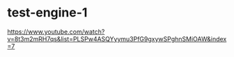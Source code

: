 # test-engine-1


https://www.youtube.com/watch?v=8t3m2mRH7qs&list=PLSPw4ASQYyymu3PfG9gxywSPghnSMiOAW&index=7
